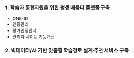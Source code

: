 ### 1. 학습자 통합지원을 위한 평생 배움터 플랫폼 구축
+ ONE-ID 
+ 인증관리
+ 평가인정관리
+ 관리자 사이트 기능개선
### 2. 빅데이터/AI 기반 맞춤형 학습경로 설계추〮천 서비스 구축


